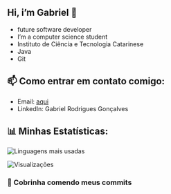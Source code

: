 ## Hi, i’m Gabriel 👋

- future software developer
-  I’m a computer science student
-  Instituto de Ciência e Tecnologia Catarinese
- Java
- Git

## 📫 Como entrar em contato comigo:
- Email: [aqui](mailto:gabriel2332rodrigues@gmail.com)
- LinkedIn: Gabriel Rodrigues Gonçalves 

## 📊 Minhas Estatísticas:
![Linguagens mais usadas](https://github-readme-stats.vercel.app/api/top-langs/?username=brieu2332&layout=compact&theme=dracula)

![Visualizações](https://komarev.com/ghpvc/?username=brieu2332&color=blue)

### 🐍 Cobrinha comendo meus commits

